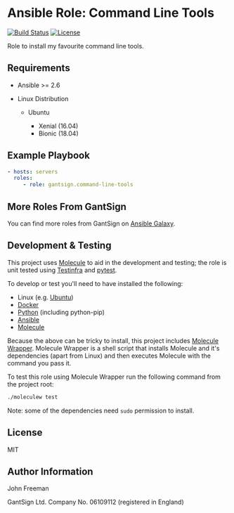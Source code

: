 Ansible Role: Command Line Tools
================================

[![Build Status](https://travis-ci.org/gantsign/ansible-role-command-line-tools.svg?branch=master)](https://travis-ci.org/gantsign/ansible-role-command-line-tools)
[![License](https://img.shields.io/badge/license-MIT-blue.svg)](https://raw.githubusercontent.com/gantsign/ansible-role-command-line-tools/master/LICENSE)

Role to install my favourite command line tools.

Requirements
------------

* Ansible >= 2.6

* Linux Distribution

    * Ubuntu

        * Xenial (16.04)
        * Bionic (18.04)

Example Playbook
----------------

```yaml
- hosts: servers
  roles:
     - role: gantsign.command-line-tools
```

More Roles From GantSign
------------------------

You can find more roles from GantSign on
[Ansible Galaxy](https://galaxy.ansible.com/gantsign).

Development & Testing
---------------------

This project uses [Molecule](http://molecule.readthedocs.io/) to aid in the
development and testing; the role is unit tested using
[Testinfra](http://testinfra.readthedocs.io/) and
[pytest](http://docs.pytest.org/).

To develop or test you'll need to have installed the following:

* Linux (e.g. [Ubuntu](http://www.ubuntu.com/))
* [Docker](https://www.docker.com/)
* [Python](https://www.python.org/) (including python-pip)
* [Ansible](https://www.ansible.com/)
* [Molecule](http://molecule.readthedocs.io/)

Because the above can be tricky to install, this project includes
[Molecule Wrapper](https://github.com/gantsign/molecule-wrapper). Molecule
Wrapper is a shell script that installs Molecule and it's dependencies (apart
from Linux) and then executes Molecule with the command you pass it.

To test this role using Molecule Wrapper run the following command from the
project root:

```bash
./moleculew test
```

Note: some of the dependencies need `sudo` permission to install.

License
-------

MIT

Author Information
------------------

John Freeman

GantSign Ltd.
Company No. 06109112 (registered in England)
